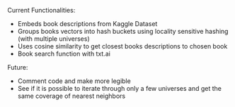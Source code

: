 Current Functionalities: 
- Embeds book descriptions from Kaggle Dataset
- Groups books vectors into hash buckets using locality sensitive hashing (with multiple universes)
- Uses cosine similarity to get closest books descriptions to chosen book
- Book search function with txt.ai

Future:
- Comment code and make more legible
- See if it is possible to iterate through only a few universes and get the same coverage of nearest neighbors
